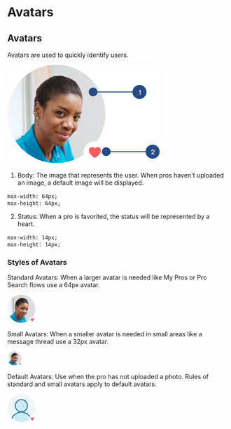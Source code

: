 # Avatars

## Avatars

Avatars are used to quickly identify users.

![](../.gitbook/assets/avatar.png)

1. Body: The image that represents the user. When pros haven't uploaded an image, a default image will be displayed.

```text
max-width: 64px;
max-height: 64px;
```

2. Status: When a pro is favorited, the status will be represented by a heart. 

```text
max-width: 14px;
max-height: 14px;
```

### Styles of Avatars

Standard Avatars: When a larger avatar is needed like My Pros or Pro Search flows use a 64px avatar.

![64px Avatar](../.gitbook/assets/image%20%281%29.png)

Small Avatars: When a smaller avatar is needed in small areas like a message thread use a 32px avatar.

![32px Avatar](../.gitbook/assets/image.png)

Default Avatars: Use when the pro has not uploaded a photo. Rules of standard and small avatars apply to default avatars.

![64px Default Avatar](../.gitbook/assets/image%20%282%29.png)

